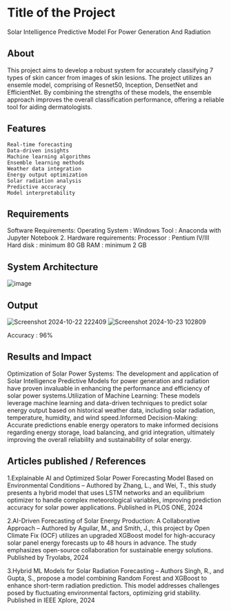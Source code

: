 # Title of the Project
Solar Intelligence Predictive Model For Power Generation And Radiation

## About
This project aims to develop a robust system for accurately classifying 7 types of skin cancer from images of skin lesions. The project utilizes an ensemle model, comprising of Resnet50, Inception, DensetNet and EfficientNet. By combining the strengths of these models, the ensemble approach improves the overall classification performance, offering a reliable tool for aiding dermatologists.

## Features
```
Real-time forecasting
Data-driven insights
Machine learning algorithms
Ensemble learning methods
Weather data integration
Energy output optimization
Solar radiation analysis
Predictive accuracy
Model interpretability
```
## Requirements
Software Requirements:
Operating System 		: Windows
Tool   			: Anaconda with Jupyter Notebook
2. Hardware requirements:
Processor   		: Pentium IV/III
Hard disk   		: minimum 80 GB
RAM        		: minimum 2 GB

## System Architecture

![image](https://github.com/user-attachments/assets/13bc319e-f11a-433a-b7ee-6c2e3f395af2)



## Output
![Screenshot 2024-10-22 222409](https://github.com/user-attachments/assets/231ae367-8a48-44fc-bfef-4255ef963566)
![Screenshot 2024-10-23 102809](https://github.com/user-attachments/assets/71c13b95-f594-40ab-b3f4-562ce8024ee7)

Accuracy : 96%

## Results and Impact
<!--Give the results and impact as shown below-->
Optimization of Solar Power Systems: The development and application of Solar Intelligence Predictive Models for power generation and radiation have proven invaluable in enhancing the performance and efficiency of solar power systems.Utilization of Machine Learning: These models leverage machine learning and data-driven techniques to predict solar energy output based on historical weather data, including solar radiation, temperature, humidity, and wind speed.Informed Decision-Making: Accurate predictions enable energy operators to make informed decisions regarding energy storage, load balancing, and grid integration, ultimately improving the overall reliability and sustainability of solar energy.

## Articles published / References
1.Explainable AI and Optimized Solar Power Forecasting Model Based on Environmental Conditions – Authored by Zhang, L., and Wei, T., this study presents a hybrid model that uses LSTM networks and an equilibrium optimizer to handle complex meteorological variables, improving prediction accuracy for solar power applications. Published in PLOS ONE, 2024​

2.AI-Driven Forecasting of Solar Energy Production: A Collaborative Approach – Authored by Aguilar, M., and Smith, J., this project by Open Climate Fix (OCF) utilizes an upgraded XGBoost model for high-accuracy solar panel energy forecasts up to 48 hours in advance. The study emphasizes open-source collaboration for sustainable energy solutions. Published by Tryolabs, 2024

3.Hybrid ML Models for Solar Radiation Forecasting – Authors Singh, R., and Gupta, S., propose a model combining Random Forest and XGBoost to enhance short-term radiation prediction. This model addresses challenges posed by fluctuating environmental factors, optimizing grid stability. Published in IEEE Xplore, 2024





